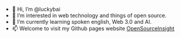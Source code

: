 - 👋 Hi, I’m @luckybai
- 👀 I’m interested in web technology and things of open source.
- 🌱 I’m currently learning spoken english, Web 3.0 and AI.
- 📫 Welcome to visit my Github pages website [OpenSourceInsight](https://osinsight.cc)

<!---
luckybai/luckybai is a ✨ special ✨ repository because its `README.md` (this file) appears on your GitHub profile.
You can click the Preview link to take a look at your changes.
--->
